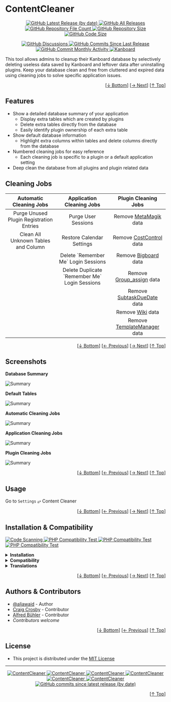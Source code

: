 <h1 name="user-content-readme-top">ContentCleaner</h1>
<p align="center">
    <a href="https://github.com/aljawaid/ContentCleaner/releases">
        <img src="https://img.shields.io/github/v/release/aljawaid/ContentCleaner?style=for-the-badge&color=brightgreen" alt="GitHub Latest Release (by date)" title="GitHub Latest Release (by date)">
    </a>
    <a href="https://github.com/aljawaid/ContentCleaner/releases">
        <img src="https://img.shields.io/github/downloads/aljawaid/ContentCleaner/total?style=for-the-badge&color=orange" alt="GitHub All Releases" title="GitHub All Downloads">
    </a>
    <a href="https://github.com/aljawaid/ContentCleaner/releases">
        <img src="https://img.shields.io/github/directory-file-count/aljawaid/ContentCleaner?style=for-the-badge&color=orange" alt="GitHub Repository File Count" title="GitHub Repository File Count">
    </a>
    <a href="https://github.com/aljawaid/ContentCleaner/releases">
        <img src="https://img.shields.io/github/repo-size/aljawaid/ContentCleaner?style=for-the-badge&color=orange" alt="GitHub Repository Size" title="GitHub Repository Size">
    </a>
    <a href="https://github.com/aljawaid/ContentCleaner/releases">
        <img src="https://img.shields.io/github/languages/code-size/aljawaid/ContentCleaner?style=for-the-badge&color=orange" alt="GitHub Code Size" title="GitHub Code Size">
    </a>
</p>
<p align="center">
    <a href="https://github.com/aljawaid/ContentCleaner/discussions">
        <img src="https://img.shields.io/github/discussions/aljawaid/ContentCleaner?style=for-the-badge&color=blue" alt="GitHub Discussions" title="Read Discussions">
    </a>
    <a href="https://github.com/aljawaid/ContentCleaner/compare">
        <img src="https://img.shields.io/github/commits-since/aljawaid/ContentCleaner/latest?include_prereleases&style=for-the-badge&color=blue" alt="GitHub Commits Since Last Release" title="GitHub Commits Since Last Release">
    </a>
    <a href="https://github.com/aljawaid/ContentCleaner/compare">
        <img src="https://img.shields.io/github/commit-activity/m/aljawaid/ContentCleaner?style=for-the-badge&color=blue" alt="GitHub Commit Monthly Activity" title="GitHub Commit Monthly Activity">
    </a>
    <a href="https://github.com/kanboard/kanboard" title="Kanboard - Kanban Project Management Software">
        <img src="https://img.shields.io/badge/Plugin%20for-kanboard-D40000?style=for-the-badge&labelColor=000000" alt="Kanboard">
    </a>
</p>

This tool allows admins to cleanup their Kanboard database by selectively deleting useless data saved by Kanboard and leftover data after uninstalling plugins. Keep your database clean and free from cluttered and expired data using cleaning jobs to solve specific application issues.

<p align="right">[<a href="#user-content-readme-bottom">&#8595; Bottom</a>] [<a href="#screenshots">&#8594; Next</a>] [<a href="#user-content-readme-top">&#8593; Top</a>]</p>

## Features

- Show a detailed database summary of your application
  - Display extra tables which are created by plugins
  - Delete extra tables directly from the database
  - Easily identify plugin ownership of each extra table
- Show default database information
  - Highlight extra columns within tables and delete columns directly from the database
- Numbered cleaning jobs for easy reference
  - Each cleaning job is specific to a plugin or a default application setting
- Deep clean the database from all plugins and plugin related data

## Cleaning Jobs

<table align="center">
    <thead>
        <tr>
            <th align="center" scope="col">Automatic Cleaning Jobs</th>
            <th align="center" scope="col">Application Cleaning Jobs</th>
            <th align="center" scope="col">Plugin Cleaning Jobs</th>
        </tr>
    </thead>
    <tbody>
        <tr>
            <td align="center">Purge Unused Plugin Registration Entries</td>
            <td align="center">Purge User Sessions</td>
            <td align="center">Remove <a href="https://github.com/creecros/MetaMagik" title="A Kanboard plugin">MetaMagik</a> data</td>
        </tr>
        <tr>
            <td align="center">Clean All Unknown Tables and Column</td>
            <td align="center">Restore Calendar Settings</td>
            <td align="center">Remove <a href="https://github.com/aljawaid/CostControl" title="A Kanboard plugin" target="_blank">CostControl</a> data</td>
        </tr>
        <tr>
            <td align="center"></td>
            <td align="center">Delete `Remember Me` Login Sessions</td>
            <td align="center">Remove <a href="https://github.com/BlueTeck/kanboard_plugin_bigboard" title="A Kanboard plugin" target="_blank">Bigboard</a> data</td>
        </tr>
        <tr>
            <td align="center"></td>
            <td align="center">Delete Duplicate `Remember Me` Login Sessions</td>
            <td align="center">Remove <a href="https://github.com/creecros/Group_assign" title="A Kanboard plugin" target="_blank">Group_assign</a> data</td>
        </tr>
        <tr>
            <td align="center"></td>
            <td align="center"></td>
            <td align="center">Remove <a href="https://github.com/eSkiSo/Subtaskdate" title="A Kanboard plugin" target="_blank">SubtaskDueDate</a> data</td>
        </tr>
        <tr>
            <td align="center"></td>
            <td align="center"></td>
            <td align="center">Remove <a href="https://github.com/funktechno/kanboard-plugin-wiki" title="A Kanboard plugin" target="_blank">Wiki</a> data</td>
        </tr>
        <tr>
            <td align="center"></td>
            <td align="center"></td>
            <td align="center">Remove <a href="https://github.com/aljawaid/TemplateManager" title="A Kanboard plugin" target="_blank">TemplateManager</a> data</td>
        </tr>
    </tbody>
</table>

<p align="right">[<a href="#user-content-readme-bottom">&#8595; Bottom</a>] [<a href="#features">&#8592; Previous</a>] [<a href="#usage">&#8594; Next</a>] [<a href="#user-content-readme-top">&#8593; Top</a>]</p>

## Screenshots

**Database Summary**  

![Summary](../master/Screenshots/screenshot-summary.png "Database Summary")

**Default Tables**  

![Summary](../master/Screenshots/screenshot-default-tables.png "Default Tables")

**Automatic Cleaning Jobs**  

![Summary](../master/Screenshots/screenshot-auto-cleaning-jobs.png "Automatic Cleaning Jobs")

**Application Cleaning Jobs**  

![Summary](../master/Screenshots/screenshot-app-cleaning-jobs.png "Application Cleaning Jobs")

**Plugin Cleaning Jobs**  

![Summary](../master/Screenshots/screenshot-plugin-cleaning-jobs.png "Plugin Cleaning Jobs")

<p align="right">[<a href="#user-content-readme-bottom">&#8595; Bottom</a>] [<a href="#features">&#8592; Previous</a>] [<a href="#installation--compatibility">&#8594; Next</a>] [<a href="#user-content-readme-top">&#8593; Top</a>]</p>

## Usage

Go to `Settings` &#10562; Content Cleaner

<p align="right">[<a href="#user-content-readme-bottom">&#8595; Bottom</a>] [<a href="#screenshots">&#8592; Previous</a>] [<a href="#authors--contributors">&#8594; Next</a>] [<a href="#user-content-readme-top">&#8593; Top</a>]</p>

## Installation & Compatibility

<p align="left">
    <a href="https://github.com/aljawaid/ContentCleaner/actions/workflows/linter.yml">
        <img src="https://github.com/aljawaid/ContentCleaner/actions/workflows/linter.yml/badge.svg?branch=master&event=push" alt="Code Scanning" title="View Test">
    </a>
    <a href="https://github.com/aljawaid/ContentCleaner/actions/workflows/php-compatibility-7.4.yaml">
        <img src="https://github.com/aljawaid/ContentCleaner/actions/workflows/php-compatibility-7.4.yaml/badge.svg?branch=master&event=push" alt="PHP Compatibility Test" title="View Test">
    </a>
    <a href="https://github.com/aljawaid/ContentCleaner/actions/workflows/php-compatibility-8.0.yaml">
        <img src="https://github.com/aljawaid/ContentCleaner/actions/workflows/php-compatibility-8.0.yaml/badge.svg?branch=master&event=push" alt="PHP Compatibility Test" title="View Test">
    </a>
    <a href="https://github.com/aljawaid/ContentCleaner/actions/workflows/php-compatibility-8.2.yaml">
        <img src="https://github.com/aljawaid/ContentCleaner/actions/workflows/php-compatibility-8.2.yaml/badge.svg?branch=master&event=push" alt="PHP Compatibility Test" title="View Test">
    </a>
</p>

<details>
    <summary><strong>Installation</strong></summary>

- Install via the **[Kanboard](https://github.com/kanboard/kanboard "Kanboard - Kanban Project Management Software") Plugin Directory** or see [INSTALL.md](../master/INSTALL.md)
- Read the full [**Changelog**](../master/changelog.md "See changes") to see the latest updates

</details>
<details>
    <summary><strong>Compatibility</strong></summary>

- Requires [Kanboard](https://github.com/kanboard/kanboard "Kanboard - Kanban Project Management Software") ≥`1.2.20`
- **Other Plugins & Action Plugins**
  - _No known issues_
  - Compatible with [PluginManager](https://github.com/aljawaid/PluginManager)
- **Core Files & Templates**
  - _No template overrides_
  - _No database changes are made by this plugin other than the deletion of database content_
  - MS SQL databases are not supported

</details>
<details>
    <summary><strong>Translations</strong></summary>

- _Starter template available_

</details>

<p align="right">[<a href="#user-content-readme-bottom">&#8595; Bottom</a>] [<a href="#usage">&#8592; Previous</a>] [<a href="#license">&#8594; Next</a>] [<a href="#user-content-readme-top">&#8593; Top</a>]</p>

## Authors & Contributors

- [@aljawaid](https://github.com/aljawaid) - Author
- [Craig Crosby](https://github.com/creecros) - Contributor
- [Alfred Bühler](https://github.com/alfredbuehler) - Contributor
- _Contributors welcome_

<p align="right">[<a href="#user-content-readme-bottom">&#8595; Bottom</a>] [<a href="#installation--compatibility">&#8592; Previous</a>] [<a href="#user-content-readme-top">&#8593; Top</a>]</p>

## License

- This project is distributed under the [MIT License](../master/LICENSE "Read The MIT license")

---

<p align="center">
    <a href="https://github.com/aljawaid/ContentCleaner/stargazers" title="View Stargazers">
        <img src="https://img.shields.io/github/stars/aljawaid/ContentCleaner?logo=github&style=flat-square" alt="ContentCleaner">
    </a>
    <a href="https://github.com/aljawaid/ContentCleaner/forks" title="See Forks">
        <img src="https://img.shields.io/github/forks/aljawaid/ContentCleaner?logo=github&style=flat-square" alt="ContentCleaner">
    </a>
    <a href="https://github.com/aljawaid/ContentCleaner/blob/master/LICENSE" title="Read License">
        <img src="https://img.shields.io/github/license/aljawaid/ContentCleaner?style=flat-square" alt="ContentCleaner">
    </a>
    <a href="https://github.com/aljawaid/ContentCleaner/issues" title="Open Issues">
        <img src="https://img.shields.io/github/issues-raw/aljawaid/ContentCleaner?style=flat-square" alt="ContentCleaner">
    </a>
    <a href="https://github.com/aljawaid/ContentCleaner/issues?q=is%3Aissue+is%3Aclosed" title="Closed Issues">
        <img src="https://img.shields.io/github/issues-closed/aljawaid/ContentCleaner?style=flat-square" alt="ContentCleaner">
    </a>
    <a href="https://github.com/aljawaid/ContentCleaner/discussions" title="Read Discussions">
        <img src="https://img.shields.io/github/discussions/aljawaid/ContentCleaner?style=flat-square" alt="ContentCleaner">
    </a>
    <a href="https://github.com/aljawaid/ContentCleaner/compare/" title="Latest Commits">
        <img alt="GitHub commits since latest release (by date)" src="https://img.shields.io/github/commits-since/aljawaid/ContentCleaner/latest?style=flat-square">
    </a>
</p>
<p align="right">[<a href="#user-content-readme-top">&#8593; Top</a>]</p>
<a name="user-content-readme-bottom"></a>

